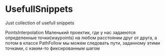 # UsefullSnippets
Just collection of usefull snippets

PointsInterpolation
Маленький проектик, где у нас задаеются определенные точки(waypoints) на любом расстоянии друг от друга, а потом в классе PathFollow мы можем следовать пути, заданному этими точками, с каким-то фиксированным шагом
